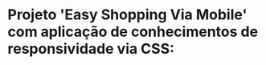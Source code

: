 <h1> Projeto 'Easy Shopping Via Mobile' com aplicação de conhecimentos de responsividade via CSS: </h1>
